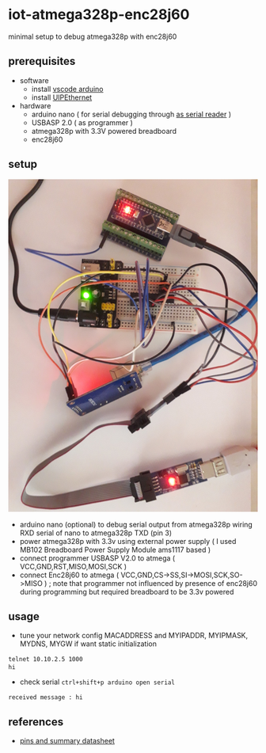# iot-atmega328p-enc28j60

minimal setup to debug atmega328p with enc28j60

## prerequisites

- software
  - install [vscode arduino](https://github.com/devel0/knowledge/blob/master/arduino/vscode-arduino.md)
  - install [UIPEthernet](https://github.com/UIPEthernet/UIPEthernet)
- hardware
  - arduino nano ( for serial debugging through [as serial reader](https://github.com/devel0/iot-arduino-nano-as-serial-reader) )
  - USBASP 2.0 ( as programmer )
  - atmega328p with 3.3V powered breadboard
  - enc28j60

## setup

![img](doc/setup.jpg)

- arduino nano (optional) to debug serial output from atmega328p wiring RXD serial of nano to atmega328p TXD (pin 3)
- power atmega328p with 3.3v using external power supply ( I used MB102 Breadboard Power Supply Module ams1117 based )
- connect programmer USBASP V2.0 to atmega ( VCC,GND,RST,MISO,MOSI,SCK )
- connect Enc28j60 to atmega ( VCC,GND,CS->SS,SI->MOSI,SCK,SO->MISO ) ; note that programmer not influenced by presence of enc28j60 during programming but required breadboard to be 3.3v powered

## usage

- tune your network config MACADDRESS and MYIPADDR, MYIPMASK, MYDNS, MYGW if want static initialization

```
telnet 10.10.2.5 1000
hi
```

- check serial `ctrl+shift+p arduino open serial`

```
received message : hi
```

## references

- [pins and summary datasheet](http://ww1.microchip.com/downloads/en/DeviceDoc/Atmel-42735-8-bit-AVR-Microcontroller-ATmega328-328P_Summary.pdf)
